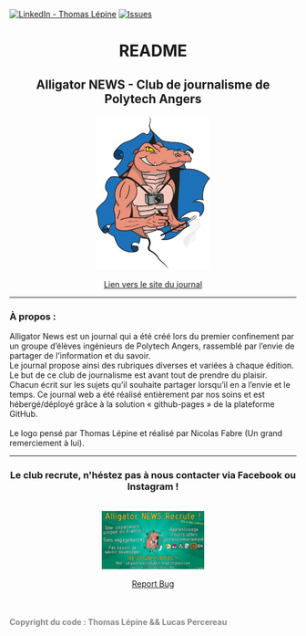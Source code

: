 [![LinkedIn - Thomas Lépine][linkedin-shield]][linkedin-url]
[![Issues][issues-shield]][issues-url]

<!-- PROJECT LOGO -->
<div align="center" style="text-align:center; margin:0 auto;">
  <h1>README</h1>
  <h2>Alligator NEWS - Club de journalisme de Polytech Angers</h2>
  <img src="https://github.com/Alligator-News-Polytech-Angers/Alligator-News-Polytech-Angers.github.io/blob/master/ressources/images/global/logo_alligator_news.svg" alt="Logo Alligator NEWS" width="200" />
  <br />
  <p align="center">
    <a href="https://alligator-news-polytech-angers.github.io/">Lien vers le site du journal</a>
  </p>
  <hr>
  <h3 style="text-align:left;">À propos :</h3>
  <p style="text-align:left;">
    Alligator News est un journal qui a été créé lors du premier confinement par un groupe d’élèves ingénieurs de Polytech Angers, rassemblé par l’envie de partager de l’information et du savoir.
    <br />
    Le journal propose ainsi des rubriques diverses et variées à chaque édition. Le but de ce club de journalisme est avant tout de prendre du plaisir.
    <br />
    Chacun écrit sur les sujets qu’il souhaite partager lorsqu’il en a l’envie et le temps. Ce journal web a été réalisé entièrement par nos soins et est hébergé/déployé grâce à la solution « github-pages » de la plateforme GitHub.
    <br />
    <br />
    Le logo pensé par Thomas Lépine et réalisé par Nicolas Fabre (Un grand remerciement à lui).
  </p>
  <hr>
  <h3>Le club recrute, n'héstez pas à nous contacter via Facebook ou Instagram !</h3>
  <br />
  <img src="https://github.com/Alligator-News-Polytech-Angers/Alligator-News-Polytech-Angers.github.io/blob/master/ressources/images/pop/recrutement_2021_1.jpg" alt="Affiche recrutement 2021" width="180">
  <br />
</div>

<p align="center">
  <a href="https://github.com/Alligator-News-Polytech-Angers/Alligator-News-Polytech-Angers.github.io/issues">Report Bug</a>
</p>
<br />
<h4 style="color:#888">Copyright du code : Thomas Lépine && Lucas Percereau</h4>

<!-- MARKDOWN LINKS & IMAGES -->
[issues-shield]: https://img.shields.io/github/issues/othneildrew/Best-README-Template.svg?style=flat-square
[issues-url]: https://github.com/Alligator-News-Polytech-Angers/Alligator-News-Polytech-Angers.github.io/issues
[linkedin-shield]: https://img.shields.io/badge/-LinkedIn-black.svg?style=flat-square&logo=linkedin&colorB=555
[linkedin-url]: https://www.linkedin.com/in/thomas-l%C3%A9pine/
